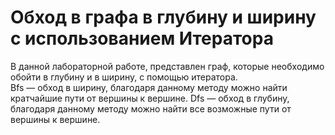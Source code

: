 # Обход в графа в глубину и ширину с использованием Итератора<br>
 В данной лабораторной работе, представлен граф, которые необходимо обойти в глубину и в ширину, с помощью итератора. <br>
 Bfs — обход в ширину, благодаря данному методу можно найти кратчайшие пути от вершины к вершине. Dfs — обход в глубину, <br>
 благодаря данному методу можно найти все возможные пути от вершины к вершине.
